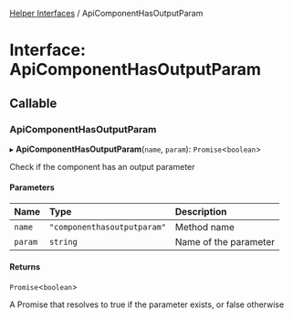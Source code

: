 [Helper Interfaces](../README.md) / ApiComponentHasOutputParam

# Interface: ApiComponentHasOutputParam

## Callable

### ApiComponentHasOutputParam

▸ **ApiComponentHasOutputParam**(`name`, `param`): `Promise`<`boolean`\>

Check if the component has an output parameter

#### Parameters

| Name | Type | Description |
| :------ | :------ | :------ |
| `name` | ``"componenthasoutputparam"`` | Method name |
| `param` | `string` | Name of the parameter |

#### Returns

`Promise`<`boolean`\>

A Promise that resolves to true if the parameter exists, or false otherwise
